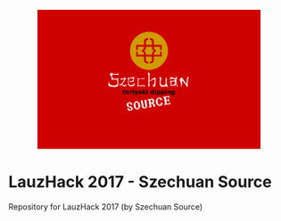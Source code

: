 <p align="center">
<img src="SZCHUAN.png" width="400" text-align="center">
</p>

# LauzHack 2017 - Szechuan Source
Repository for LauzHack 2017 (by Szechuan Source)
